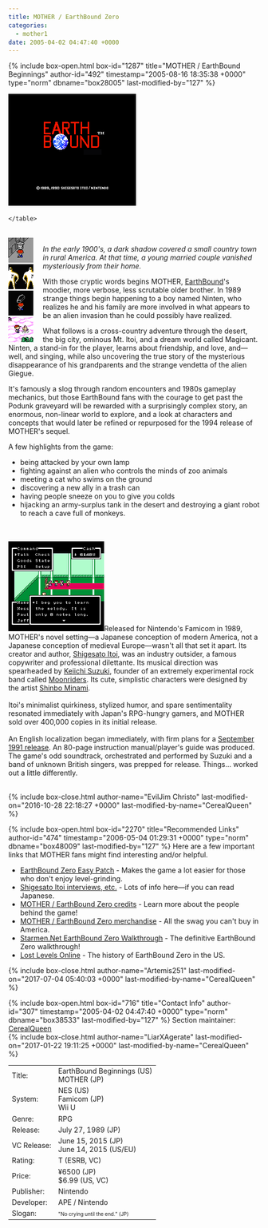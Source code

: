 ```yaml
---
title: MOTHER / EarthBound Zero
categories:
  - mother1
date: 2005-04-02 04:47:40 +0000
---
```

{% include box-open.html box-id="1287" title="MOTHER / EarthBound Beginnings" author-id="492" timestamp="2005-08-16 18:35:38 +0000" type="norm" dbname="box28005" last-modified-by="127" %}
<div class="gameinfo">
	<img src="titleVC.png" alt="EarthBound Beginnings / MOTHER" />
	<table>
		<tr>
			<td class="label">Title:</td>
			<td>EarthBound Beginnings (US)<br />MOTHER (JP)</td>
		</tr>
		<tr>
			<td class="label">System:</td>
			<td>NES (US)<br />Famicom (JP)<br />Wii U</td>
		</tr>
		<tr>
			<td class="label">Genre:</td>
			<td>RPG</td>
		</tr>
		<tr>
			<td class="label">Release:</td>
			<td>July 27, 1989 (JP)</td>
		</tr>
		<tr>
			<td class="label">VC Release:</td>
			<td>June 15, 2015 (JP)<br />June 14, 2015 (US/EU)</td>
		</tr>
		<tr>
			<td class="label">Rating:</td>
			<td>T (ESRB, VC)</td>
		</tr>
		<tr>
			<td class="label">Price:</td>
			<td>¥6500 (JP)<br />$6.99 (US, VC)</td>
		</tr>
		<tr>
			<td class="label">Publisher:</td>
			<td>Nintendo</td>
		</tr>
		<tr>
			<td class="label">Developer:</td>
			<td>APE / Nintendo</td>
		</tr>
		<tr>
			<td class="label">Slogan:</td>
			<td><font size="1">"No crying until the end." (JP)</font></td>
		</tr>

	</table>
</div><br />
<div style="float: left; width: 55px; margin: 0 1em 0 0;">
<a class="picleft" href="images/screenshots/garbagepick.png" title="Free Bottle Rockets!"><img src="images/screenshots/garbagepickt.png" width="50" height="50" /></a><br /><a class="picleft" href="images/screenshots/finalstarmen.png" title="Last Starmen"><img src="images/screenshots/finalstarment.png" width="50" height="50" /></a><br /><a class="picleft" href="images/screenshots/nintenthegraverobber.png" title="Casket Opening"><img src="images/screenshots/nintenthegraverobbert.png" width="50" height="50" /></a><br /><a class="picleft" href="images/screenshots/swimcat.png" title="Swimming Cat"><img src="images/screenshots/swimcatt.png" width="50" height="50" /></a><br />
</div>
<p><em>In the early 1900's, a dark shadow covered a small country town in rural America. At that time, a young married couple vanished mysteriously from their home.</em></p>

<p>With those cryptic words begins MOTHER, <a href="http://starmen.net/mother2">EarthBound</a>'s moodier, more verbose, less scrutable older brother. In 1989 strange things begin happening to a boy named Ninten, who realizes he and his family are more involved in what appears to be an alien invasion than he could possibly have realized.</p>

<p>What follows is a cross-country adventure through the desert, the big city, ominous Mt. Itoi, and a dream world called Magicant. Ninten, a stand-in for the player, learns about friendship, and love, and—well, and singing, while also uncovering the true story of the mysterious disappearance of his grandparents and the strange vendetta of the alien Giegue.</p>

<p>It's famously a slog through random encounters and 1980s gameplay mechanics, but those EarthBound fans with the courage to get past the Podunk graveyard will be rewarded with a surprisingly complex story, an enormous, non-linear world to explore, and a look at characters and concepts that would later be refined or repurposed for the 1994 release of MOTHER's sequel.</p>

<p>
A few highlights from the game:
<ul>
 <li>being attacked by your own lamp</li>
 <li>fighting against an alien who controls the minds of zoo animals</li>
 <li>meeting a cat who swims on the ground</li>
 <li>discovering a new ally in a trash can</li>
 <li>having people sneeze on you to give you colds</li>
 <li>hijacking an army-surplus tank in the desert and destroying a giant robot to reach a cave full of monkeys.</li>
</ul>
<br /><br />
<img src="mary.png" width="192" height="180" alt="In-game MOTHER Screenshot" class="picright" />Released for Nintendo's Famicom in 1989, MOTHER's novel setting—a Japanese conception of modern America, not a Japanese conception of medieval Europe—wasn't all that set it apart. Its creator and author, <a href="http://starmen.net/credits/shigesatoitoi.php">Shigesato Itoi</a>, was an industry outsider, a famous copywriter and professional dilettante. Its musical direction was spearheaded by <a href="http://starmen.net/credits/keiichisuzuki.php">Keiichi Suzuki</a>, founder of an extremely experimental rock band called <a href="http://www.youtube.com/watch?v=pldpl5Zf_J4">Moonriders</a>. Its cute, simplistic characters were designed by the artist <a href="http://starmen.net/credits/shinbominami.php">Shinbo Minami</a>.<br />
<br />
Itoi's minimalist quirkiness, stylized humor, and spare sentimentality resonated immediately with Japan's RPG-hungry gamers, and MOTHER sold over 400,000 copies in its initial release.<br />
<br />
An English localization began immediately, with firm plans for a <a href="http - //starmen.net/mother1/images/publication/eb0preview.jpg">September 1991 release</a>. An 80-page instruction manual/player's guide was produced. The game's odd soundtrack, orchestrated and performed by Suzuki and a band of unknown British singers, was prepped for release. Things… worked out a little differently. <br />
</p>
<br class="cleary" />
{% include box-close.html author-name="EvilJim Christo" last-modified-on="2016-10-28 22:18:27 +0000" last-modified-by-name="CerealQueen" %}

{% include box-open.html box-id="2270" title="Recommended Links" author-id="474" timestamp="2006-05-04 01:29:31 +0000" type="norm" dbname="box48009" last-modified-by="127" %}
Here are a few important links that MOTHER fans might find interesting and/or helpful.<br />
<ul>
 <li><a href="/mother1/easypatch">EarthBound Zero Easy Patch</a> - Makes the game a lot easier for those who don't enjoy level-grinding.</li>

 <li><a href="http://www.1101.com/MOTHER/MOTHER.html">Shigesato Itoi interviews, etc.</a> - Lots of info here—if you can read Japanese.</li>

<li><a href="/credits/nes.md">MOTHER / EarthBound Zero credits</a> - Learn more about the people behind the game!</li>

<li><a href="/merchandise">MOTHER / EarthBound Zero merchandise</a> - All the swag you can't buy in America.</li>

<li><a href="http://walkthrough.starmen.net/earthbound0/">Starmen.Net EarthBound Zero Walkthrough</a> - The definitive EarthBound Zero walkthrough!</li>

<li><a href="http://www.lostlevels.org/200407/200407-earthbound.shtml">Lost Levels Online</a> - The history of EarthBound Zero in the US.</li>

</ul>
{% include box-close.html author-name="Artemis251" last-modified-on="2017-07-04 05:40:03 +0000" last-modified-by-name="CerealQueen" %}

{% include box-open.html box-id="716" title="Contact Info" author-id="307" timestamp="2005-04-02 04:47:40 +0000" type="norm" dbname="box38533" last-modified-by="127" %}
<table1 />
Section maintainer:<br />
<table2 />
<a href="https://forum.starmen.net/members/CerealQueen">CerealQueen</a><br />
<table3 />
{% include box-close.html author-name="LiarXAgerate" last-modified-on="2017-01-22 19:11:25 +0000" last-modified-by-name="CerealQueen" %}
